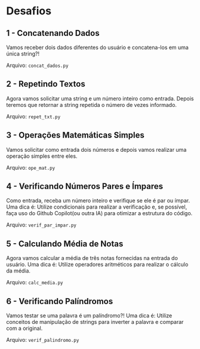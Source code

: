 # Desafios 

## 1 - Concatenando Dados
Vamos receber dois dados diferentes do usuário e concatena-los em uma única string?!

Arquivo: `concat_dados.py`

## 2 - Repetindo Textos
Agora vamos solicitar uma string e um número inteiro como entrada. Depois teremos que retornar a string repetida o número de vezes informado.

Arquivo: `repet_txt.py`

## 3 - Operações Matemáticas Simples
Vamos solicitar como entrada dois números e depois vamos realizar uma operação simples entre eles.

Arquivo: `ope_mat.py`

## 4 - Verificando Números Pares e Ímpares
Como entrada, receba um número inteiro e verifique se ele é par ou ímpar. Uma dica é: Utilize condicionais para realizar a verificação e, se possível, faça uso do Github Copilot(ou outra IA) para otimizar a estrutura do código.

Arquivo: `verif_par_impar.py`

## 5 - Calculando Média de Notas
Agora vamos calcular a média de três notas fornecidas na entrada do usuário. Uma dica é: Utilize operadores aritméticos para realizar o cálculo da média.

Arquivo: `calc_media.py`

## 6 - Verificando Palíndromos
Vamos testar se uma palavra é um palíndromo?! Uma dica é: Utilize conceitos de manipulação de strings para inverter a palavra e comparar com a original.

Arquivo: `verif_palindromo.py`
